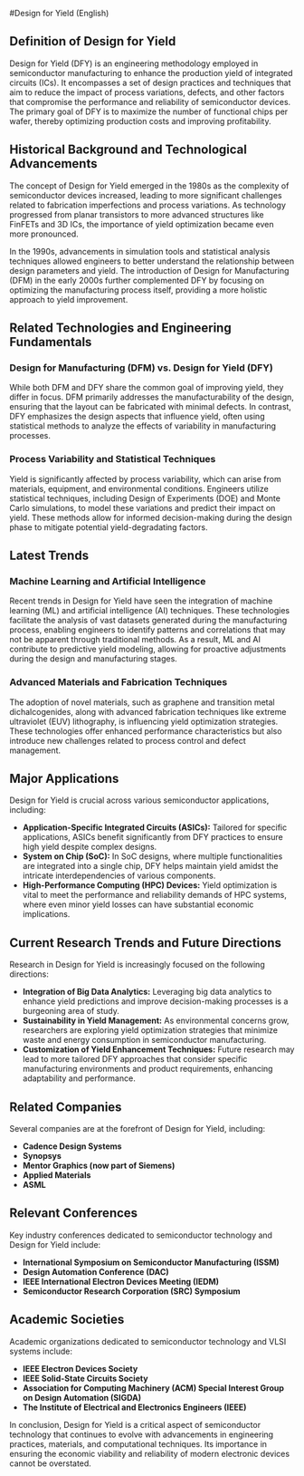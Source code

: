 #Design for Yield (English)

## Definition of Design for Yield

Design for Yield (DFY) is an engineering methodology employed in semiconductor manufacturing to enhance the production yield of integrated circuits (ICs). It encompasses a set of design practices and techniques that aim to reduce the impact of process variations, defects, and other factors that compromise the performance and reliability of semiconductor devices. The primary goal of DFY is to maximize the number of functional chips per wafer, thereby optimizing production costs and improving profitability.

## Historical Background and Technological Advancements

The concept of Design for Yield emerged in the 1980s as the complexity of semiconductor devices increased, leading to more significant challenges related to fabrication imperfections and process variations. As technology progressed from planar transistors to more advanced structures like FinFETs and 3D ICs, the importance of yield optimization became even more pronounced. 

In the 1990s, advancements in simulation tools and statistical analysis techniques allowed engineers to better understand the relationship between design parameters and yield. The introduction of Design for Manufacturing (DFM) in the early 2000s further complemented DFY by focusing on optimizing the manufacturing process itself, providing a more holistic approach to yield improvement.

## Related Technologies and Engineering Fundamentals

### Design for Manufacturing (DFM) vs. Design for Yield (DFY)

While both DFM and DFY share the common goal of improving yield, they differ in focus. DFM primarily addresses the manufacturability of the design, ensuring that the layout can be fabricated with minimal defects. In contrast, DFY emphasizes the design aspects that influence yield, often using statistical methods to analyze the effects of variability in manufacturing processes.

### Process Variability and Statistical Techniques

Yield is significantly affected by process variability, which can arise from materials, equipment, and environmental conditions. Engineers utilize statistical techniques, including Design of Experiments (DOE) and Monte Carlo simulations, to model these variations and predict their impact on yield. These methods allow for informed decision-making during the design phase to mitigate potential yield-degradating factors.

## Latest Trends

### Machine Learning and Artificial Intelligence

Recent trends in Design for Yield have seen the integration of machine learning (ML) and artificial intelligence (AI) techniques. These technologies facilitate the analysis of vast datasets generated during the manufacturing process, enabling engineers to identify patterns and correlations that may not be apparent through traditional methods. As a result, ML and AI contribute to predictive yield modeling, allowing for proactive adjustments during the design and manufacturing stages.

### Advanced Materials and Fabrication Techniques

The adoption of novel materials, such as graphene and transition metal dichalcogenides, along with advanced fabrication techniques like extreme ultraviolet (EUV) lithography, is influencing yield optimization strategies. These technologies offer enhanced performance characteristics but also introduce new challenges related to process control and defect management.

## Major Applications

Design for Yield is crucial across various semiconductor applications, including:

- **Application-Specific Integrated Circuits (ASICs):** Tailored for specific applications, ASICs benefit significantly from DFY practices to ensure high yield despite complex designs.
- **System on Chip (SoC):** In SoC designs, where multiple functionalities are integrated into a single chip, DFY helps maintain yield amidst the intricate interdependencies of various components.
- **High-Performance Computing (HPC) Devices:** Yield optimization is vital to meet the performance and reliability demands of HPC systems, where even minor yield losses can have substantial economic implications.

## Current Research Trends and Future Directions

Research in Design for Yield is increasingly focused on the following directions:

- **Integration of Big Data Analytics:** Leveraging big data analytics to enhance yield predictions and improve decision-making processes is a burgeoning area of study.
- **Sustainability in Yield Management:** As environmental concerns grow, researchers are exploring yield optimization strategies that minimize waste and energy consumption in semiconductor manufacturing.
- **Customization of Yield Enhancement Techniques:** Future research may lead to more tailored DFY approaches that consider specific manufacturing environments and product requirements, enhancing adaptability and performance.

## Related Companies

Several companies are at the forefront of Design for Yield, including:

- **Cadence Design Systems**
- **Synopsys**
- **Mentor Graphics (now part of Siemens)**
- **Applied Materials**
- **ASML**

## Relevant Conferences

Key industry conferences dedicated to semiconductor technology and Design for Yield include:

- **International Symposium on Semiconductor Manufacturing (ISSM)**
- **Design Automation Conference (DAC)**
- **IEEE International Electron Devices Meeting (IEDM)**
- **Semiconductor Research Corporation (SRC) Symposium**

## Academic Societies

Academic organizations dedicated to semiconductor technology and VLSI systems include:

- **IEEE Electron Devices Society**
- **IEEE Solid-State Circuits Society**
- **Association for Computing Machinery (ACM) Special Interest Group on Design Automation (SIGDA)**
- **The Institute of Electrical and Electronics Engineers (IEEE)**

In conclusion, Design for Yield is a critical aspect of semiconductor technology that continues to evolve with advancements in engineering practices, materials, and computational techniques. Its importance in ensuring the economic viability and reliability of modern electronic devices cannot be overstated.